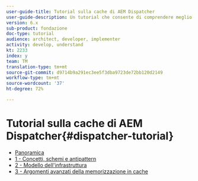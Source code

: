 ```yaml
---
user-guide-title: Tutorial sulla cache di AEM Dispatcher
user-guide-description: Un tutorial che consente di comprendere meglio come funziona Dispatcher e come utilizzarlo.
version: 6.x
sub-product: fondazione
doc-type: tutorial
audience: architect, developer, implementer
activity: develop, understand
kt: 2233
index: y
team: TM
translation-type: tm+mt
source-git-commit: d9714b9a291ec3ee5f3dba9723de72bb120d2149
workflow-type: tm+mt
source-wordcount: '37'
ht-degree: 72%

---
```



# Tutorial sulla cache di AEM Dispatcher{#dispatcher-tutorial}

+ [Panoramica](overview.md)
+ [1 - Concetti, schemi e antipattern](chapter-1.md)
+ [2 - Modello dell&#39;infrastruttura](chapter-2.md)
+ [3 - Argomenti avanzati della memorizzazione in cache](chapter-3.md)
